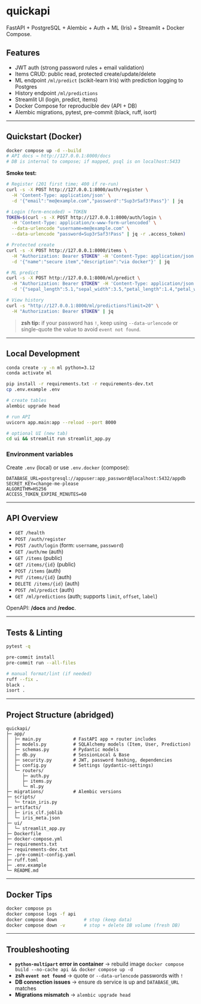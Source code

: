 # quickapi

FastAPI + PostgreSQL + Alembic + Auth + ML (Iris) + Streamlit + Docker Compose.

## Features
- JWT auth (strong password rules + email validation)
- Items CRUD: public read, protected create/update/delete
- ML endpoint `/ml/predict` (scikit-learn Iris) with prediction logging to Postgres
- History endpoint `/ml/predictions`
- Streamlit UI (login, predict, items)
- Docker Compose for reproducible dev (API + DB)
- Alembic migrations, pytest, pre-commit (black, ruff, isort)

---

## Quickstart (Docker)

```bash
docker compose up -d --build
# API docs → http://127.0.0.1:8000/docs
# DB is internal to compose; if mapped, psql is on localhost:5433
````

**Smoke test:**

```bash
# Register (201 first time; 400 if re-run)
curl -s -X POST http://127.0.0.1:8000/auth/register \
  -H 'Content-Type: application/json' \
  -d '{"email":"me@example.com","password":"Sup3rSaf3!Pass"}' | jq

# Login (form-encoded) → TOKEN
TOKEN=$(curl -s -X POST http://127.0.0.1:8000/auth/login \
  -H 'Content-Type: application/x-www-form-urlencoded' \
  --data-urlencode "username=me@example.com" \
  --data-urlencode "password=Sup3rSaf3!Pass" | jq -r .access_token)

# Protected create
curl -s -X POST http://127.0.0.1:8000/items \
  -H "Authorization: Bearer $TOKEN" -H 'Content-Type: application/json' \
  -d '{"name":"secure item","description":"via docker"}' | jq

# ML predict
curl -s -X POST http://127.0.0.1:8000/ml/predict \
  -H "Authorization: Bearer $TOKEN" -H 'Content-Type: application/json' \
  -d '{"sepal_length":5.1,"sepal_width":3.5,"petal_length":1.4,"petal_width":0.2}' | jq

# View history
curl -s "http://127.0.0.1:8000/ml/predictions?limit=20" \
  -H "Authorization: Bearer $TOKEN" | jq
```

> **zsh tip:** if your password has `!`, keep using `--data-urlencode` or single-quote the value to avoid `event not found`.

---

## Local Development

```bash
conda create -y -n ml python=3.12
conda activate ml

pip install -r requirements.txt -r requirements-dev.txt
cp .env.example .env

# create tables
alembic upgrade head

# run API
uvicorn app.main:app --reload --port 8000

# optional UI (new tab)
cd ui && streamlit run streamlit_app.py
```

### Environment variables

Create `.env` (local) or use `.env.docker` (compose):

```
DATABASE_URL=postgresql://appuser:app_password@localhost:5432/appdb
SECRET_KEY=change-me-please
ALGORITHM=HS256
ACCESS_TOKEN_EXPIRE_MINUTES=60
```

---

## API Overview

* `GET /health`
* `POST /auth/register`
* `POST /auth/login` (form: `username`, `password`)
* `GET /auth/me` (auth)
* `GET /items` (public)
* `GET /items/{id}` (public)
* `POST /items` (auth)
* `PUT /items/{id}` (auth)
* `DELETE /items/{id}` (auth)
* `POST /ml/predict` (auth)
* `GET /ml/predictions` (auth; supports `limit`, `offset`, `label`)

OpenAPI: **/docs** and **/redoc**.

---

## Tests & Linting

```bash
pytest -q

pre-commit install
pre-commit run --all-files

# manual format/lint (if needed)
ruff --fix .
black .
isort .
```

---

## Project Structure (abridged)

```
quickapi/
├─ app/
│  ├─ main.py            # FastAPI app + router includes
│  ├─ models.py          # SQLAlchemy models (Item, User, Prediction)
│  ├─ schemas.py         # Pydantic models
│  ├─ db.py              # SessionLocal & Base
│  ├─ security.py        # JWT, password hashing, dependencies
│  ├─ config.py          # Settings (pydantic-settings)
│  └─ routers/
│     ├─ auth.py
│     ├─ items.py
│     └─ ml.py
├─ migrations/           # Alembic versions
├─ scripts/
│  └─ train_iris.py
├─ artifacts/
│  ├─ iris_clf.joblib
│  └─ iris_meta.json
├─ ui/
│  └─ streamlit_app.py
├─ Dockerfile
├─ docker-compose.yml
├─ requirements.txt
├─ requirements-dev.txt
├─ .pre-commit-config.yaml
├─ ruff.toml
├─ .env.example
└─ README.md
```

---

## Docker Tips

```bash
docker compose ps
docker compose logs -f api
docker compose down          # stop (keep data)
docker compose down -v       # stop + delete DB volume (fresh DB)
```

---

## Troubleshooting

* **`python-multipart` error in container** → rebuild image
  `docker compose build --no-cache api && docker compose up -d`
* **zsh `event not found`** → quote or `--data-urlencode` passwords with `!`
* **DB connection issues** → ensure `db` service is up and `DATABASE_URL` matches
* **Migrations mismatch** → `alembic upgrade head`
